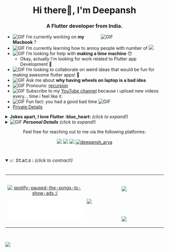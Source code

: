 
<!-- <h1 align="center">Hi there👋, I'm <a href="https://deepansharya1111.github.io/"  target="blank">Dee</a>!</h1> -->
 <h1 align="center">Hi there👋, I'm Deepansh
<h3 align="center">A Flutter developer from India.</h3>
<!-- <p align="center">ddc942e48fb2f085c3d1bfae4b487a09</p> -->

<img align="right" alt="GIF" src="https://github.com/deepansharya1111/deepansharya1111/blob/main/assets/mac.gif" width="200"> 

- <img alt="GIF" src="https://github.com/deepansharya1111/deepansharya1111/blob/main/assets/wave.gif?raw=true" width="20">  I’m currently working on **my Macbook** ?
- <img alt="GIF" src="https://github.com/deepansharya1111/deepansharya1111/blob/main/assets/gandalf_parrot.gif?raw=1" width="20"> I’m currently learning how to annoy people with number of ![](https://komarev.com/ghpvc/?username=deepansharya1111&label=Hits&color=blue&style=flat-square)
- <img alt="GIF" src="https://github.com/deepansharya1111/deepansharya1111/blob/main/assets/hmm.gif?raw=1" width="20"> I’m looking for help with **making a time machine** 😯
  - Okay, actually I'm looking for work related to Flutter app Development :blue_heart:
- <img alt="GIF" src="https://github.com/deepansharya1111/deepansharya1111/blob/main/assets/headbang.gif?raw=1" width="22"> I’m looking to collaborate on weird ideas that would be fun for making awesome flutter apps! :rocket:
- <img alt="GIF" src="https://github.com/deepansharya1111/deepansharya1111/blob/main/assets/ezgif.com-gif-maker%20(5).gif" width="20"> Ask me about **why having wheels on laptop is a bad idea** 
- <img alt="GIF" src="https://github.com/deepansharya1111/deepansharya1111/blob/main/assets/powerup.gif?raw=1" width="20"> Pronouns: [recursion](https://github.com/deepansharya1111/)
- <img alt="GIF" src="https://media.giphy.com/media/gjNpNqwG5H8oRYfZFe/giphy.gif" width="22"> Subscribe to my [YouTube channel](https://www.youtube.com/deepansharya1111) because i upload new videos every... time i feel like it.
- <img alt="GIF" src="https://github.com/deepansharya1111/deepansharya1111/blob/main/assets/coin.gif?raw=1" width="20"> Fun fact: you had a good bad time <img alt="GIF" src="https://github.com/deepansharya1111/deepansharya1111/blob/main/assets/metal2.gif?raw=1" width="20">
- <a href="https://www.youtube.com/watch?v=dQw4w9WgXcQ">Private Details</a>

<details>
 <summary> <b>Jokes apart, I love Flutter :blue_heart: </b> <i>(click to expand!)</i> </summary>
 <br>
 <!-- Here are few things you may be interested to stalk -->
 
 <ul>
  <img align="right" alt="GIF" src="https://github.com/deepansharya1111/deepansharya1111/blob/main/assets/Matrix_Digital_rain_medium.gif" width="200">
<!--  <li> Starting mid July 2022, I will write articles about Flutter on Medium accompanied with demonstrations through videos. -->
  <li> Languages I work on: 
  <ul> 
   <li> Dart for Flutter, 
   <li> C++ for competitive programming, 
   <li> Python for cryptography
  <ul>
  <li> Flutter app development and Competitive Programming is what I do.
  <li> Fun fact: I'm into UI/UX, Singing, video editing, calisthenics, and drawing/sketching as my hobbies :)
  <li> If you love cryptography, then try finding me on <a href="https://cryptohack.org/">cryptohack</a> :heart: </li>
  <!--
  <li> I have been learning recently on <a href="https://tryhackme.com">TryHackMe</a> and its fun! </li>
  <li> Lets compete together on <a href="https://picoctf.org/">picoCTF</a> together: looking for a partner? </li>
  <li> I'm getting a hang of <a href="https://www.hackthebox.eu/">HackTheBox</a> </li>
  <li> Invite me to your team if you play <a href="https://capturetheflag.withgoogle.com/"> Google's CTF </a>
   -->
  <li> Take a look at this <a href="https://www.youtube.com/watch?v=RDbvC5I9wtw"/>Music</a> playlist
 </ul>
</details>

<details>
 <summary> <img alt="GIF" src="https://github.com/deepansharya1111/deepansharya1111/blob/main/assets/star%20rainbow.gif" width="20"> <b><i>Personal Details</i></b> <i>(click to expand!)</i>
 </summary>
 <ul>
  <li> Passionate for learning & exploring Flutter.
  <img align="right" alt="GIF" src="https://github.com/deepansharya1111/deepansharya1111/blob/main/assets/hackerman.gif" width="200">
  <ul>
   <li> Aim is to help the student community.
   <li> Checkout this <a href="https://deepansharya1111.github.io/blog/2021/07/04/welcome.html">Blog</a> I wrote on my cryptography + CTF learnings. 
    <!--I'm working on a blog in free time to help script kiddies become advance <br>
    in Machine Learning, cryptography and pen testing(hacking). <img alt="2" src="https://progress-bar.dev/2/?title=completed&color=babaca"> -->
   <li> If you are into calisthenics or parkour, I love you :heart: . Not tailor-made love. 
   <li> I adore 8-bit retro animations, Teach me if you know how to create them?
  </ul>
  <li> Don't <a href="mailto:farziemailid6969@gmail.com">Report Here</a> if anything breaks 
  <li> Report <a href="mailto:deepansharya1111@gmail.com">Here</a> instead
  <br>
  <br>
  <br>
  <p align="center">
 <img alt="GIF" src="https://github.com/deepansharya1111/deepansharya1111/blob/main/assets/michaeljackson.gif?raw=1" width="60">
 <img alt="GIF" src="https://github.com/deepansharya1111/deepansharya1111/blob/main/assets/moonwalk.gif?raw=1" width="250">
 <img alt="GIF" src="https://github.com/deepansharya1111/deepansharya1111/blob/main/assets/michaeljackson.gif?raw=1" width="60">
</p>
 </ul> 
</details>

<p align="center">Feel free for reaching out to me via the following platforms:</p>

<p align="center">
  <a href="https://www.linkedin.com/in/deepansharya1111/"><img src="https://img.shields.io/badge/LinkedIn-0077B5?style=for-the-badge&logo=linkedin&logoColor=white"></a> 
  <!--
  <a href="https://dev.to/deepansharya1111"><img src="https://img.shields.io/badge/dev.to-0A0A0A?style=for-the-badge&logo=dev.to&logoColor=white"></a> 
  <a href="https://people.sap.com/deepansharya1111"><img src="https://img.shields.io/badge/SAP-0FAAFF?style=for-the-badge&logo=sap&logoColor=white"></a>
  -->
  <a href="https://discord.com/users/deepansharya1111#8006"><img src="https://img.shields.io/badge/Discord-white.svg?&style=for-the-badge&logo=Discord&logocolor=white"></a>
  <a href="mailto:deepansharya1111@gmail.com"><img src="https://img.shields.io/badge/Gmail-EA4335?style=for-the-badge&logo=gmail&logoColor=white"></a>
  <a href="https://twitter.com/deepansh_arya"><img src="https://img.shields.io/twitter/follow/deepansh_arya?label=Connect%20%40deepansh_arya&logo=twitter&style=for-the-badge&logoColor=white&labelColor=rgb(15,170,255)&color=white" alt="deepansh_arya"></a> 
</p>

#

<details open="">
 <summary>
  <g-emoji class="g-emoji" alias="chart_with_upwards_trend" fallback-src="https://github.githubassets.com/images/icons/emoji/unicode/1f4c8.png">📈</g-emoji>
  <strong>𝚂𝚝𝚊𝚝𝚜 : </strong> <i>(click to contract!)</i> 
 </summary>
 <br> 
 <table width="100%"> 
  <tr>
   <td width="50%" rowspan="3"> &nbsp; <p align="center"><a href="https://spotify-github-profile.vercel.app/api/view?uid=oqkfmby92i8hjosir0y5c851t&redirect=true"><img src="https://spotify-github-profile.vercel.app/api/view?uid=oqkfmby92i8hjosir0y5c851t&cover_image=true&theme=default" alt="spotify-paused-the-songs-to-show-ads :/"/></a></p>
   <p align="center"><a href="https://open.spotify.com/playlist/0BtovSgO0EJlWi6tJpxWcj?si=paZCDXqTTSyMgO6ZtfebCA">
        <img src="https://github.com/deepansharya1111/deepansharya1111/blob/main/assets/spotify-playlist.svg" width="400vw" height="auto" alt="Playing From">
    </a></p>
   </td>
   <td width="50%"><p align="center"><br /><a href="https://github.com/deepansharya1111"><img align="center" width="90%" src="https://github-readme-stats.vercel.app/api/top-langs/?username=deepansharya1111&text_color=FFFFFF&bg_color=000000&title_color=94b4a4&langs_count=15&layout=compact&hide_border=true" /></a></p></td>
  <tr>
   <td width="50%"><img align="center" src="https://github-readme-streak-stats.herokuapp.com?user=deepansharya1111&theme=vision-friendly-dark&hide_border=true"/></td>
  </tr>
  <tr>
   <td width="50%"><br><p align="center"><a href="https://github.com/deepansharya1111"><img align="center" src="https://github-readme-stats.vercel.app/api?username=deepansharya1111&show_icons=true&hide_border=true&title_color=94b4a4&amp&icon_color=FFFFFF&amp&text_color=FFFFFF&amp&bg_color=000000&count_private=true&include_all_commits=true"/></a></td>
  </tr>
  </table>
</details>

<br>

<!-- ![𝚐𝚒𝚝𝚑𝚞𝚋 𝚐𝚛𝚊𝚙𝚑](https://activity-graph.herokuapp.com/graph?username=deepansharya1111&theme=react-dark&hide_border=true&area=true) -->

![](https://hit.yhype.me/github/profile?user_id=30445158)


[Personal Details]: (https://www.youtube.com/watch?v=dQw4w9WgXcQ)
[twitter]: https://twitter.com/deepansh_arya
[youtube]: https://www.youtube.com/deepansharya1111
[gmail]: mailto:deepansharya1111@gmail.com
[linkedin]: https://www.linkedin.com/in/deepansharya1111/
[Medium]: https://medium.com/@deepansharya1111
[Discord]: https://discord.com/users/deepansharya1111#8006
